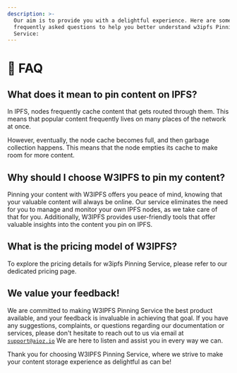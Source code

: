 ```yaml
---
description: >-
  Our aim is to provide you with a delightful experience. Here are some
  frequently asked questions to help you better understand w3ipfs Pinning
  Service:
---
```


# 💪 FAQ

## What does it mean to pin content on IPFS?

In IPFS, nodes frequently cache content that gets routed through them. This means that popular content frequently lives on many places of the network at once.

However, eventually, the node cache becomes full, and then garbage collection happens. This means that the node empties its cache to make room for more content.

## Why should I choose W3IPFS to pin my content?

Pinning your content with W3IPFS offers you peace of mind, knowing that your valuable content will always be online. Our service eliminates the need for you to manage and monitor your own IPFS nodes, as we take care of that for you. Additionally, W3IPFS provides user-friendly tools that offer valuable insights into the content you pin on IPFS.

## What is the pricing model of W3IPFS?

To explore the pricing details for w3ipfs Pinning Service, please refer to our dedicated pricing page.

## **We value your feedback!**

We are committed to making W3IPFS Pinning Service the best product available, and your feedback is invaluable in achieving that goal. If you have any suggestions, complaints, or questions regarding our documentation or services, please don't hesitate to reach out to us via email at [`support@aioz.io`](mailto:support@aioz.io) We are here to listen and assist you in every way we can.

Thank you for choosing W3IPFS Pinning Service, where we strive to make your content storage experience as delightful as can be!
